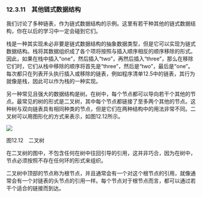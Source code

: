    

### 12.3.11　其他链式数据结构

我们讨论了多种链表，作为链式数据结构的示例。这里有若干种其他的链式数据结构，你在以后的学习中一定会碰到它们。

栈是一种其实现未必非要是链式数据结构的抽象数据类型，但是它可以实现为链式数据结构。栈将其数据组织成了各个项将按照与插入顺序相反的顺序移除的形式。因此，如果在栈中插入“one”，然后插入“two”，再然后插入“three”，那么在移除它们时，它们从栈中移除的顺序将首先是“three”，然后是“two”，最后是“one”。每次都只在列表开头执行插入或移除的链表，例如程序清单12.5中的链表，其行为就像是栈，因此可以作为栈的一种实现。

另一种常见且强大的数据结构是树。在树中，每个节点都可以导向若干个其他的节点。最常见的树的形式是二叉树，其中每个节点都链接了至多两个其他的节点。这种树与双向链表具有相同种类的节点，但是它们在两种结构中的用法非常不同。二叉树可以用图形化的方式来表示，如图12.12所示。

![](0-Assets/Epubook/程序员编程语言经典合集（计算机科学丛书5册套装），javapython编程语言含经典教材龙书《编译原理》%20(Bruce%20Eckel%20%20Alfred%20V.%20Aho%20%20Monica%20S.%20Lam%20etc.)%20(Z-Library)/images/image11403.jpeg)

图12.12　二叉树

在二叉树的图中，不包含任何在树中往回引导的引用，这并非巧合，因为在树中，节点必须按照不存在任何环的形式来组织。

二叉树中顶部的节点称为根节点，并且通常会有一个对这个根节点的引用，就像通常会有一个对链表的头节点的引用一样。每个节点对于根节点而言，都可以通过若干个适合的链接而到达。
